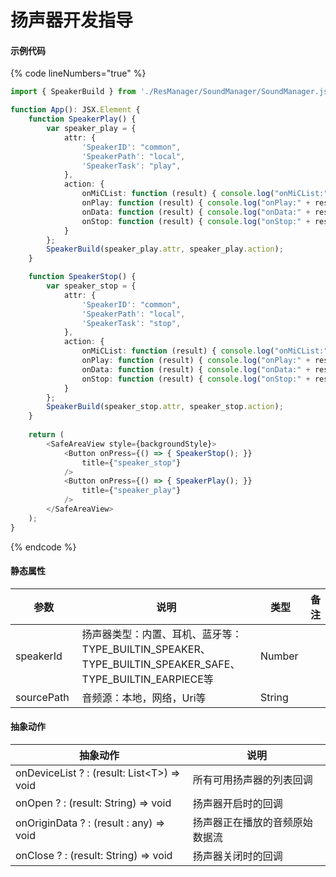 # 扬声器开发指导

#### 示例代码

{% code lineNumbers="true" %}
```typescript
import { SpeakerBuild } from './ResManager/SoundManager/SoundManager.js';

function App(): JSX.Element {
    function SpeakerPlay() {
        var speaker_play = {
            attr: {
                'SpeakerID': "common",
                'SpeakerPath': "local",
                'SpeakerTask': "play",
            },
            action: {
                onMiCList: function (result) { console.log("onMiCList:" + result); },
                onPlay: function (result) { console.log("onPlay:" + result); },
                onData: function (result) { console.log("onData:" + result); },
                onStop: function (result) { console.log("onStop:" + result); }
            }
        };
        SpeakerBuild(speaker_play.attr, speaker_play.action);
    }

    function SpeakerStop() {
        var speaker_stop = {
            attr: {
                'SpeakerID': "common",
                'SpeakerPath': "local",
                'SpeakerTask': "stop",
            },
            action: {
                onMiCList: function (result) { console.log("onMiCList:" + result); },
                onPlay: function (result) { console.log("onPlay:" + result); },
                onData: function (result) { console.log("onData:" + result); },
                onStop: function (result) { console.log("onStop:" + result); }
            }
        };
        SpeakerBuild(speaker_stop.attr, speaker_stop.action);
    }
  
    return (
        <SafeAreaView style={backgroundStyle}>
            <Button onPress={() => { SpeakerStop(); }}
                title={"speaker_stop"}
            />
            <Button onPress={() => { SpeakerPlay(); }}
                title={"speaker_play"}
            />
        </SafeAreaView>
    );
}
```
{% endcode %}

#### 静态属性

<table><thead><tr><th width="135">参数</th><th width="417">说明</th><th width="94">类型</th><th>备注</th></tr></thead><tbody><tr><td>speakerId</td><td>扬声器类型：内置、耳机、蓝牙等：TYPE_BUILTIN_SPEAKER、TYPE_BUILTIN_SPEAKER_SAFE、TYPE_BUILTIN_EARPIECE等</td><td>Number</td><td></td></tr><tr><td>sourcePath</td><td>音频源：本地，网络，Uri等</td><td>String</td><td></td></tr></tbody></table>

#### 抽象动作

| 抽象动作                                        | 说明              |
| ------------------------------------------- | --------------- |
| onDeviceList ? : (result: List\<T>) => void | 所有可用扬声器的列表回调    |
| onOpen ? : (result: String) => void         | 扬声器开启时的回调       |
| onOriginData ? : (result : any) => void     | 扬声器正在播放的音频原始数据流 |
| onClose ? : (result: String) => void        | 扬声器关闭时的回调       |
